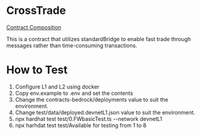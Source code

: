 # CrossTrade
[Contract Composition](https://viewer.diagrams.net/?tags=%7B%7D#G1xUNgKjUPN_JHC7JbFmRUcwzWW6Crd4PQ)


This is a contract that utilizes standardBridge to enable fast trade through messages rather than time-consuming transactions.

# How to Test
1. Configure L1 and L2 using docker
2. Copy env.example to .env and set the contents
3. Change the contracts-bedrock/deployments value to suit the environment.
4. Change test/data/deployed.devnetL1.json value to suit the environment.
5. npx hardhat test test/0.FWbasicTest.ts --network devnetL1
6. npx harhdat test test/Available for testing from 1 to 8
